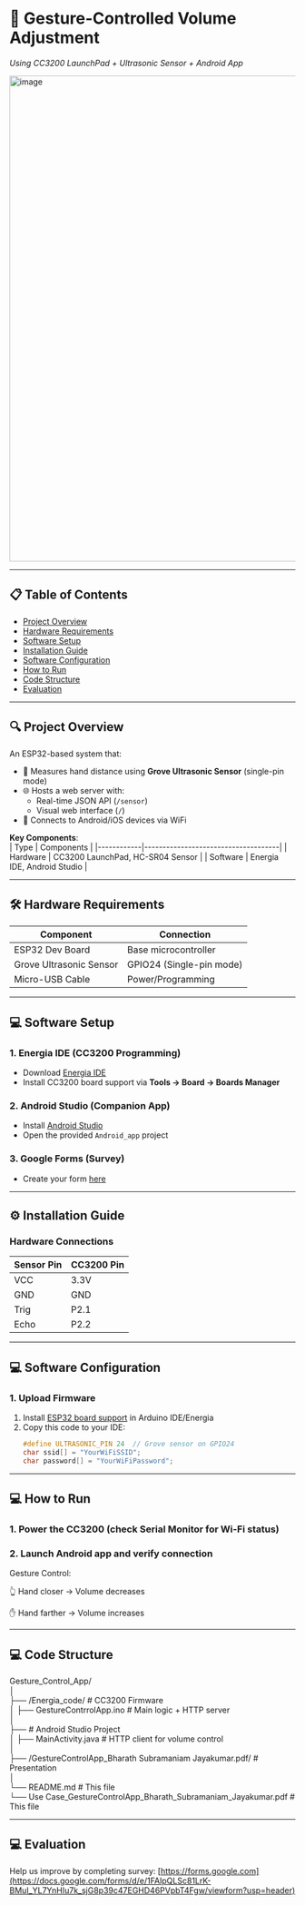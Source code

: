 # 🎯 Gesture-Controlled Volume Adjustment  
*Using CC3200 LaunchPad + Ultrasonic Sensor + Android App*  

<img width="1493" height="856" alt="image" src="https://github.com/user-attachments/assets/62d83be7-f0d1-43e6-af5f-dd29b7ee1e9c" />


---

## 📋 Table of Contents  
- [Project Overview](#-project-overview)  
- [Hardware Requirements](#-hardware-requirements)  
- [Software Setup](#-software-setup)  
- [Installation Guide](#-installation-guide)
- [Software Configuration](#-software-configuration)
- [How to Run](#-how-to-run)  
- [Code Structure](#-code-structure)
- [Evaluation](#-evaluation)

---

## 🔍 Project Overview  
An ESP32-based system that:  
- 📏 Measures hand distance using **Grove Ultrasonic Sensor** (single-pin mode)  
- 🌐 Hosts a web server with:  
  - Real-time JSON API (`/sensor`)  
  - Visual web interface (`/`)  
- 📱 Connects to Android/iOS devices via WiFi   

**Key Components**:  
| Type       | Components                          |
|------------|-------------------------------------|
| Hardware   | CC3200 LaunchPad, HC-SR04 Sensor    |
| Software   | Energia IDE, Android Studio         |

---

## 🛠️ Hardware Requirements  
| Component               | Connection        |  
|-------------------------|-------------------|  
| ESP32 Dev Board         | Base microcontroller |  
| Grove Ultrasonic Sensor | GPIO24 (Single-pin mode) |  
| Micro-USB Cable         | Power/Programming |  

---

## 💻 Software Setup  
### 1. Energia IDE (CC3200 Programming)  
- Download [Energia IDE]([http://energia.nu/download/](https://energia.nu/download/))  
- Install CC3200 board support via **Tools → Board → Boards Manager**  

### 2. Android Studio (Companion App)  
- Install [Android Studio](https://developer.android.com/studio)  
- Open the provided `Android_app` project  

### 3. Google Forms (Survey)  
- Create your form [here]([https://forms.google.com](https://docs.google.com/forms/d/e/1FAIpQLSc81LrK-BMuI_YL7YnHIu7k_sjG8p39c47EGHD46PVpbT4Fgw/viewform?usp=header))  

---

## ⚙️ Installation Guide  
### Hardware Connections  
| Sensor Pin | CC3200 Pin |  
|------------|------------|  
| VCC        | 3.3V       |  
| GND        | GND        |  
| Trig       | P2.1       |  
| Echo       | P2.2       |  



---

## 💻 Software Configuration  
### 1. Upload Firmware  
1. Install [ESP32 board support](https://docs.espressif.com/projects/arduino-esp32/en/latest/installing.html) in Arduino IDE/Energia  
2. Copy this code to your IDE:  
   ```cpp
   #define ULTRASONIC_PIN 24  // Grove sensor on GPIO24
   char ssid[] = "YourWiFiSSID";
   char password[] = "YourWiFiPassword";

---

## 💻 How to Run
### 1. Power the CC3200 (check Serial Monitor for Wi-Fi status)

### 2. Launch Android app and verify connection

Gesture Control:

👆 Hand closer → Volume decreases

✋ Hand farther → Volume increases

---

## 💻 Code Structure

Gesture_Control_App/  
│  
├── /Energia_code/                                           # CC3200 Firmware  
│   ├── GestureContrrolApp.ino                               # Main logic + HTTP server  
│  
├── # Android Studio Project  
│   ├── MainActivity.java                                    # HTTP client for volume control  
│  
├── /GestureControlApp_Bharath Subramaniam Jayakumar.pdf/    # Presentation  
│  
└── README.md                                                # This file  
└── Use Case_GestureControlApp_Bharath_Subramaniam_Jayakumar.pdf                                              # This file  

---

## 💻 Evaluation
Help us improve by completing survey:
[https://forms.google.com](https://docs.google.com/forms/d/e/1FAIpQLSc81LrK-BMuI_YL7YnHIu7k_sjG8p39c47EGHD46PVpbT4Fgw/viewform?usp=header)
